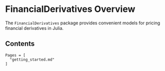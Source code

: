 # FinancialDerivatives Overview

The `FinancialDerivatives` package provides convenient models for pricing financial derivatives in Julia.

## Contents

```@contents
Pages = [
  "getting_started.md"
]
```
